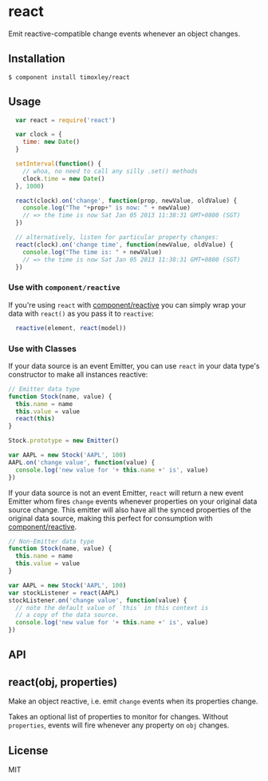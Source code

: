 # react

  Emit reactive-compatible change events whenever an object changes.

## Installation

    $ component install timoxley/react

## Usage

```js
  var react = require('react')

  var clock = {
    time: new Date()
  }

  setInterval(function() {
    // whoa, no need to call any silly .set() methods
    clock.time = new Date()
  }, 1000)

  react(clock).on('change', function(prop, newValue, oldValue) {
    console.log("The "+prop+" is now: " + newValue)
    // => the time is now Sat Jan 05 2013 11:38:31 GMT+0800 (SGT)
  })

  // alternatively, listen for particular property changes:
  react(clock).on('change time', function(newValue, oldValue) {
    console.log("The time is: " + newValue)
    // => the time is now Sat Jan 05 2013 11:38:31 GMT+0800 (SGT)
  })

```

### Use with `component/reactive`

If you're using `react` with [component/reactive](https://github.com/component/reactive) you can
simply wrap your data with `react()` as you pass it to `reactive`:

```js
  reactive(element, react(model))
```

### Use with Classes

If your data source is an event Emitter, you can use `react` in your
data type's constructor to make all instances reactive:

```js
// Emitter data type
function Stock(name, value) {
  this.name = name
  this.value = value
  react(this)
}

Stock.prototype = new Emitter()

var AAPL = new Stock('AAPL', 100)
AAPL.on('change value', function(value) {
  console.log('new value for '+ this.name +' is', value)
})

```

If your data source is not an event Emitter, `react` will return a new
event Emitter whom fires `change` events whenever properties on your original
data source change. This emitter will also have all the synced properties of the
original data source, making this perfect for consumption with [component/reactive](https://github.com/component/reactive).

```js
// Non-Emitter data type
function Stock(name, value) {
  this.name = name
  this.value = value
}

var AAPL = new Stock('AAPL', 100)
var stockListener = react(AAPL)
stockListener.on('change value', function(value) {
  // note the default value of `this` in this context is
  // a copy of the data source.
  console.log('new value for '+ this.name +' is', value)
})
```

## API

## react(obj, properties)

Make an object reactive, i.e. emit `change` events when its properties change.

Takes an optional list of properties to monitor for changes. Without
`properties`, events will fire whenever any property on `obj` changes.

## License

  MIT
